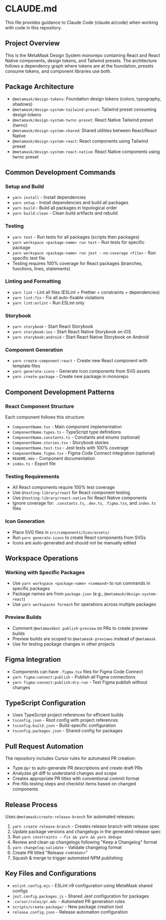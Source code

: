 # CLAUDE.md

This file provides guidance to Claude Code (claude.ai/code) when working with code in this repository.

## Project Overview

This is the MetaMask Design System monorepo containing React and React Native components, design tokens, and Tailwind presets. The architecture follows a dependency graph where tokens are at the foundation, presets consume tokens, and component libraries use both.

## Package Architecture

- `@metamask/design-tokens`: Foundation design tokens (colors, typography, shadows)
- `@metamask/design-system-tailwind-preset`: Tailwind preset consuming design tokens
- `@metamask/design-system-twrnc-preset`: React Native Tailwind preset (twrnc)
- `@metamask/design-system-shared`: Shared utilities between React/React Native
- `@metamask/design-system-react`: React components using Tailwind preset
- `@metamask/design-system-react-native`: React Native components using twrnc preset

## Common Development Commands

### Setup and Build

- `yarn install` - Install dependencies
- `yarn setup` - Install dependencies and build all packages
- `yarn build` - Build all packages in topological order
- `yarn build:clean` - Clean build artifacts and rebuild

### Testing

- `yarn test` - Run tests for all packages (scripts then packages)
- `yarn workspace <package-name> run test` - Run tests for specific package
- `yarn workspace <package-name> run jest --no-coverage <file>` - Run specific test file
- Testing requires 100% coverage for React packages (branches, functions, lines, statements)

### Linting and Formatting

- `yarn lint` - Lint all files (ESLint + Prettier + constraints + dependencies)
- `yarn lint:fix` - Fix all auto-fixable violations
- `yarn lint:eslint` - Run ESLint only

### Storybook

- `yarn storybook` - Start React Storybook
- `yarn storybook:ios` - Start React Native Storybook on iOS
- `yarn storybook:android` - Start React Native Storybook on Android

### Component Generation

- `yarn create-component:react` - Create new React component with template files
- `yarn generate-icons` - Generate icon components from SVG assets
- `yarn create-package` - Create new package in monorepo

## Component Development Patterns

### React Component Structure

Each component follows this structure:

- `ComponentName.tsx` - Main component implementation
- `ComponentName.types.ts` - TypeScript type definitions
- `ComponentName.constants.ts` - Constants and enums (optional)
- `ComponentName.stories.tsx` - Storybook stories
- `ComponentName.test.tsx` - Jest tests with 100% coverage
- `ComponentName.figma.tsx` - Figma Code Connect integration (optional)
- `README.mdx` - Component documentation
- `index.ts` - Export file

### Testing Requirements

- All React components require 100% test coverage
- Use `@testing-library/react` for React component testing
- Use `@testing-library/react-native` for React Native components
- Ignore coverage for: `.constants.ts`, `.dev.ts`, `.figma.tsx`, and `index.ts` files

### Icon Generation

- Place SVG files in `src/components/Icon/assets/`
- Run `yarn generate-icons` to create React components from SVGs
- Icons are auto-generated and should not be manually edited

## Workspace Operations

### Working with Specific Packages

- Use `yarn workspace <package-name> <command>` to run commands in specific packages
- Package names are from `package.json` (e.g., `@metamask/design-system-react`)
- Use `yarn workspaces foreach` for operations across multiple packages

### Preview Builds

- Comment `@metamaskbot publish-preview` on PRs to create preview builds
- Preview builds are scoped to `@metamask-previews` instead of `@metamask`
- Use for testing package changes in other projects

## Figma Integration

- Components can have `.figma.tsx` files for Figma Code Connect
- `yarn figma:connect:publish` - Publish all Figma connections
- `yarn figma:connect:publish:dry-run` - Test Figma publish without changes

## TypeScript Configuration

- Uses TypeScript project references for efficient builds
- `tsconfig.json` - Root config with project references
- `tsconfig.build.json` - Build-specific configuration
- `tsconfig.packages.json` - Shared config for packages

## Pull Request Automation

The repository includes Cursor rules for automated PR creation:

- Type `@pr` to auto-generate PR descriptions and create draft PRs
- Analyzes git diff to understand changes and scope
- Creates appropriate PR titles with conventional commit format
- Pre-fills testing steps and checklist items based on changed components

## Release Process

Uses `@metamask/create-release-branch` for automated releases:

1. `yarn create-release-branch` - Creates release branch with release spec
2. Update package versions and changelogs in the generated release spec
3. Run `yarn constraints --fix && yarn && yarn dedupe`
4. Review and clean up changelogs following "Keep a Changelog" format
5. `yarn changelog:validate` - Validate changelog format
6. Create PR titled "Release \<version\>"
7. Squash & merge to trigger automated NPM publishing

## Key Files and Configurations

- `eslint.config.mjs` - ESLint v9 configuration using MetaMask shared configs
- `jest.config.packages.js` - Shared Jest configuration for packages
- `.cursor/rules/pr.mdc` - Automated PR generation rules
- `scripts/create-package/` - New package creation tool
- `release.config.json` - Release automation configuration
